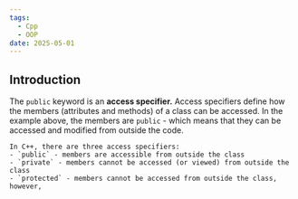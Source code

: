 ```yaml
---
tags:
  - Cpp
  - OOP
date: 2025-05-01
---
```

## Introduction 
The `public` keyword is an **access specifier.** Access specifiers define how the members (attributes and methods) of a class can be accessed. In the example above, the members are `public` - which means that they can be accessed and modified from outside the code.
```
In C++, there are three access specifiers:
- `public` - members are accessible from outside the class
- `private` - members cannot be accessed (or viewed) from outside the class
- `protected` - members cannot be accessed from outside the class, however, 
```

